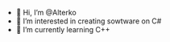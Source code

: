 - 👋 Hi, I’m @Alterko
- 👀 I’m interested in creating sowtware on C#
- 🌱 I’m currently learning C++


<!---
Alterko/Alterko is a ✨ special ✨ repository because its `README.md` (this file) appears on your GitHub profile.
You can click the Preview link to take a look at your changes.
--->

